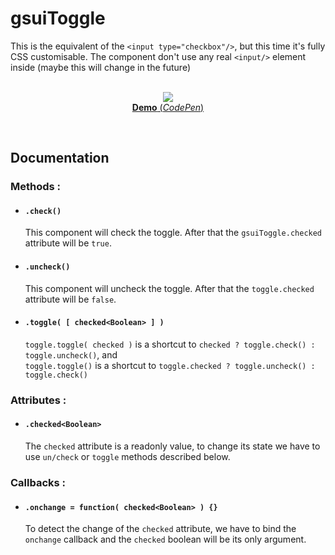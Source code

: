# gsuiToggle

This is the equivalent of the `<input type="checkbox"/>`, but this time it's fully CSS customisable. The component don't use any real `<input/>` element inside (maybe this will change in the future)<br/>
<br/>
<p align="center">
  <a href="https://codepen.io/mr21/full/XRMQrw">
    <img src="https://gridsound.github.io/assets/screenshots/gsuiToggle.png"/><br/>
    <b>Demo</b> (<i>CodePen</i>)
  </a>
</p>
<br/>

## Documentation

### Methods :

* #### `.check()`
  This component will check the toggle. After that the `gsuiToggle.checked` attribute will be `true`.

* #### `.uncheck()`
  This component will uncheck the toggle. After that the `toggle.checked` attribute will be `false`.

* #### `.toggle( [ checked<Boolean> ] )`
  `toggle.toggle( checked )` is a shortcut to `checked ? toggle.check() : toggle.uncheck()`, and  
  `toggle.toggle()` is a shortcut to `toggle.checked ? toggle.uncheck() : toggle.check()`

### Attributes :

* #### `.checked<Boolean>`
  The `checked` attribute is a readonly value, to change its state we have to use `un/check` or `toggle` methods described below.

### Callbacks :

* #### `.onchange = function( checked<Boolean> ) {}`
  To detect the change of the `checked` attribute, we have to bind the `onchange` callback and the `checked` boolean will be its only argument.
